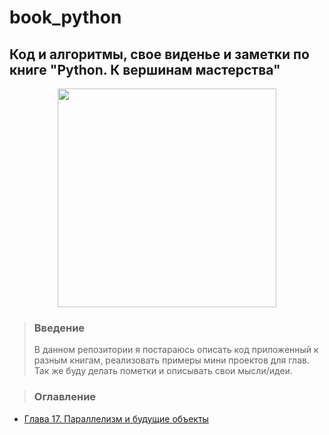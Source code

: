 # book_python

## Код и алгоритмы, свое виденье и заметки по книге "Python. К вершинам мастерства"
<p align="center" markdown="1">
  <img src="https://github.com/user-attachments/assets/9f147259-ff84-4cb0-8e16-cdab34ce681d" height="350" />
</p>

> ### Введение
> В данном репозитории я постараюсь описать код приложенный к разным книгам, реализовать примеры мини проектов для глав.
> Так же буду делать пометки и описывать свои мысли/идеи.

> ### Оглавление
- [Глава 17. Параллелизм и будущие объекты](chapters/chapter17/chapter17.md)
